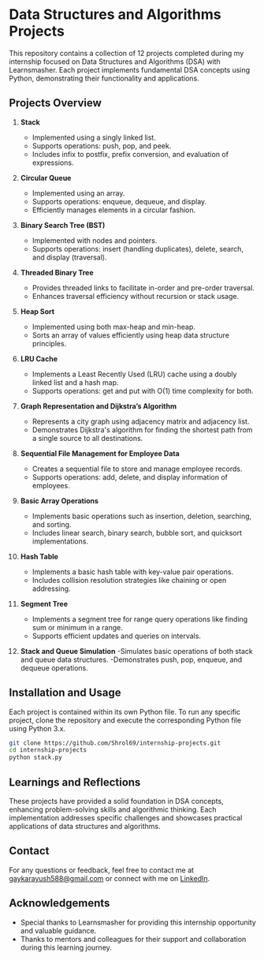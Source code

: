 # Data Structures and Algorithms Projects

This repository contains a collection of 12 projects completed during my internship focused on Data Structures and Algorithms (DSA) with Learnsmasher. Each project implements fundamental DSA concepts using Python, demonstrating their functionality and applications.

## Projects Overview

1. **Stack**
   - Implemented using a singly linked list.
   - Supports operations: push, pop, and peek.
   - Includes infix to postfix, prefix conversion, and evaluation of expressions.

2. **Circular Queue**
   - Implemented using an array.
   - Supports operations: enqueue, dequeue, and display.
   - Efficiently manages elements in a circular fashion.

3. **Binary Search Tree (BST)**
   - Implemented with nodes and pointers.
   - Supports operations: insert (handling duplicates), delete, search, and display (traversal).

4. **Threaded Binary Tree**
   - Provides threaded links to facilitate in-order and pre-order traversal.
   - Enhances traversal efficiency without recursion or stack usage.

5. **Heap Sort**
   - Implemented using both max-heap and min-heap.
   - Sorts an array of values efficiently using heap data structure principles.

6. **LRU Cache**
   - Implements a Least Recently Used (LRU) cache using a doubly linked list and a hash map.
   - Supports operations: get and put with O(1) time complexity for both.

7. **Graph Representation and Dijkstra’s Algorithm**
   - Represents a city graph using adjacency matrix and adjacency list.
   - Demonstrates Dijkstra's algorithm for finding the shortest path from a single source to all destinations.

8. **Sequential File Management for Employee Data**
   - Creates a sequential file to store and manage employee records.
   - Supports operations: add, delete, and display information of employees.

9. **Basic Array Operations**
   - Implements basic operations such as insertion, deletion, searching, and sorting.
   - Includes linear search, binary search, bubble sort, and quicksort implementations.

10. **Hash Table**
    - Implements a basic hash table with key-value pair operations.
    - Includes collision resolution strategies like chaining or open addressing.

11. **Segment Tree**
    - Implements a segment tree for range query operations like finding sum or minimum in a range.
    - Supports efficient updates and queries on intervals.

12. **Stack and Queue Simulation**
    -Simulates basic operations of both stack and queue data structures.
    -Demonstrates push, pop, enqueue, and dequeue operations.

## Installation and Usage

Each project is contained within its own Python file. To run any specific project, clone the repository and execute the corresponding Python file using Python 3.x.

```bash
git clone https://github.com/Shrol69/internship-projects.git
cd internship-projects
python stack.py
```

## Learnings and Reflections

These projects have provided a solid foundation in DSA concepts, enhancing problem-solving skills and algorithmic thinking. Each implementation addresses specific challenges and showcases practical applications of data structures and algorithms.

## Contact

For any questions or feedback, feel free to contact me at gaykarayush588@gmail.com or connect with me on [LinkedIn](https://www.linkedin.com/in/ayush-gaykar-coder6122/).

## Acknowledgements

- Special thanks to Learnsmasher for providing this internship opportunity and valuable guidance.
- Thanks to mentors and colleagues for their support and collaboration during this learning journey.
